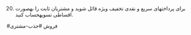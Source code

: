 20. برای پرداختهای سریع و نقدی تخفیف ویژه قائل شوید و مشتریان ثابت را بهصورت اقساطی تسویهحساب کنید.

#فروش
#جذب-مشتری 

